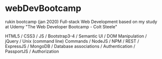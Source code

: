 # webDevBootcamp
rukin bootcamp (jan 2020)
Full-stack Web Development based on my study at Udemy "The Web Developer Bootcamp - Colt Steele"

HTML5 / CSS3 / JS / Bootstrap3-4 / Semantic UI / DOM Manipulation / jQuery / Unix (command line) Commands / NodeJS / NPM / REST / ExpressJS / MongoDB / Database associations / Authentication / PassportJS / Authorization
